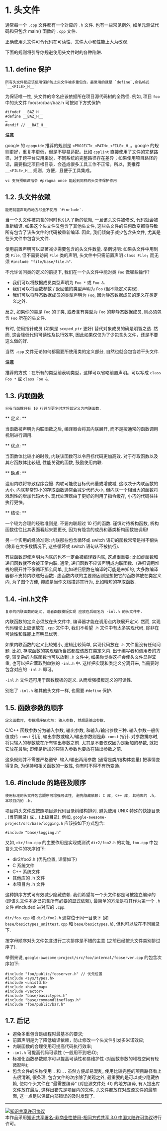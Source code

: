 # 1. 头文件

<!-- create time: 2014-08-22 14:42:49  -->

通常每一个 `.cpp` 文件都有一个对应的 `.h` 文件. 也有一些常见例外, 如单元测试代码和只包含 main() 函数的 `.cpp` 文件.

正确使用头文件可令代码在可读性、文件大小和性能上大为改观.

下面的规则将引导你规避使用头文件时的各种陷阱.

## 1.1. define 保护

    所有头文件都应该使用保护防止头文件被多重包含。最常用的就是 `define`,命名格式 `__<FILE>_H__`

为保证唯一性, 头文件的命名应该依据所在项目源代码树的全路径. 例如, 项目 `foo` 中的头文件 foo/src/bar/baz.h 可按如下方式保护:

    #ifndef __BAZ_H__
    #define __BAZ_H__
    …
    #endif // __BAZ_H__

**注意**

google 的 `cppguide` 推荐的规则是 `<PROJECT>_<PATH>_<FILE>_H_`。google 的规则更好，重复率更低，但是不容易适配。比如 `cpplint` 直接使用了文件的完整路径，对于跨平台应用来说，不同系统的完整路径存在差异；如果使用项目路径的话，需要指定项目根目录，会造成很多工具工作不正常。所以，我推荐
`__<FILE>_H__` 规则，方便，且便于工具集成。

    vc 支持预编译指令 #pragma once 能起到同样的头文件保护作用


## 1.2. 头文件依赖 

    能用前置声明的地方尽量不使用 `#include`. 

当一个头文件被包含的同时也引入了新的依赖, 一旦该头文件被修改, 代码就会被重新编译. 如果这个头文件又包含了其他头文件, 这些头文件的任何改变都将导致所有包含了该头文件的代码被重新编译. 因此, 我们倾向于减少包含头文件, 尤其是在头文件中包含头文件. 

使用前置声明可以显著减少需要包含的头文件数量. 举例说明: 如果头文件中用到类 `File`, 但不需要访问 `File` 类的声明, 头文件中只需前置声明 `class File;` 而无须 `#include "file/base/file.h"`. 

不允许访问类的定义的前提下, 我们在一个头文件中能对类 `Foo` 做哪些操作? 

  * 我们可以将数据成员类型声明为 `Foo *` 或 `Foo &`.
  * 我们可以将函数参数 / 返回值的类型声明为 `Foo` (但不能定义实现).
  * 我们可以将静态数据成员的类型声明为 `Foo`, 因为静态数据成员的定义在类定义之外.

反之, 如果你的类是 `Foo` 的子类, 或者含有类型为 `Foo` 的非静态数据成员, 则必须包含 `Foo` 所在的头文件. 

有时, 使用指针成员 (如果是 `scoped_ptr` 更好) 替代对象成员的确是明智之选. 然而, 这会降低代码可读性及执行效率, 因此如果仅仅为了少包含头文件，还是不要这么做的好. 

当然 `.cpp` 文件无论如何都需要所使用类的定义部分, 自然也就会包含若干头文件. 

**注意**

推荐的方式：在所有的类型前表明类型，这样可以省略前置声明。可以写成 `class Foo *` 或 `class Foo &`.

## 1.3. 内联函数
    只有当函数只有 10 行甚至更少时才将其定义为内联函数.
    
** 定义: **

当函数被声明为内联函数之后, 编译器会将其内联展开, 而不是按通常的函数调用机制进行调用.

** 优点: **

当函数体比较小的时候, 内联该函数可以令目标代码更加高效. 对于存取函数以及其它函数体比较短, 性能关键的函数, 鼓励使用内联.

** 缺点: **

滥用内联将导致程序变慢. 内联可能使目标代码量或增或减, 这取决于内联函数的大小. 内联非常短小的存取函数通常会减少代码大小, 但内联一个相当大的函数将戏剧性的增加代码大小. 现代处理器由于更好的利用了指令缓存, 小巧的代码往往执行更快。

** 结论: **

一个较为合理的经验准则是, 不要内联超过 10 行的函数. 谨慎对待析构函数, 析构函数往往比其表面看起来要更长, 因为有隐含的成员和基类析构函数被调用!

另一个实用的经验准则: 内联那些包含循环或 switch 语句的函数常常是得不偿失 (除非在大多数情况下, 这些循环或 switch 语句从不被执行).

有些函数即使声明为内联的也不一定会被编译器内联, 这点很重要; 比如虚函数和递归函数就不会被正常内联. 通常, 递归函数不应该声明成内联函数.（递归调用堆栈的展开并不像循环那么简单, 比如递归层数在编译时可能是未知的, 大多数编译器都不支持内联递归函数). 虚函数内联的主要原因则是想把它的函数体放在类定义内, 为了图个方便, 抑或是当作文档描述其行为, 比如精短的存取函数.

## 1.4. -inl.h文件
    复杂的内联函数的定义, 或者函数模板实现 应放在后缀名为 -inl.h 的头文件中. 
    
内联函数的定义必须放在头文件中, 编译器才能在调用点内联展开定义. 然而, 实现代码理论上应该放在 `.cpp` 文件中, 我们不希望 `.h` 文件中有太多实现代码, 除非在可读性和性能上有明显优势.

如果内联函数的定义比较短小, 逻辑比较简单, 实现代码放在 `.h` 文件里没有任何问题. 比如, 存取函数的实现理所当然都应该放在类定义内. 出于编写者和调用者的方便, 较复杂的内联函数也可以放到 `.h` 文件中, 如果你觉得这样会使头文件显得笨重, 也可以把它萃取到单独的 `-inl.h` 中. 这样把实现和类定义分离开来, 当需要时包含对应的 `-inl.h` 即可。

`-inl.h` 文件还可用于函数模板的定义. 从而增强模板定义的可读性.

别忘了 `-inl.h` 和其他头文件一样, 也需要 `#define` 保护.

## 1.5. 函数参数的顺序
    定义函数时, 参数顺序依次为: 输入参数, 然后是输出参数.

C/C++ 函数参数分为输入参数, 输出参数, 和输入/输出参数三种. 输入参数一般传值或传 `const` 引用, 输出参数或输入/输出参数则是非`-const` 指针. 对参数排序时, 将只输入的参数放在所有输出参数之前. 尤其是不要仅仅因为是新加的参数, 就把它放在最后; 即使是新加的只输入参数也要放在输出参数之前.

这条规则并不需要严格遵守. 输入/输出两用参数 (通常是类/结构体变量) 把事情变得复杂, 为保持和相关函数的一致性, 你有时不得不有所变通.

## 1.6. #include 的路径及顺序
    使用标准的头文件包含顺序可增强可读性, 避免隐藏依赖: C 库, C++ 库, 其他库的 .h, 本项目内的 .h.

项目内头文件应按照项目源代码目录树结构排列, 避免使用 UNIX 特殊的快捷目录 . (当前目录) 或 .. (上级目录). 例如, `google-awesome-project/src/base/logging.h` 应该按如下方式包含:

    #include “base/logging.h”
    
又如, `dir/foo.cpp` 的主要作用是实现或测试 `dir2/foo2.h` 的功能, `foo.cpp` 中包含头文件的次序如下:

 -  dir2/foo2.h (优先位置, 详情如下)
 -  C 系统文件
 -  C++ 系统文件
 -  其他库的 .h 文件
 -  本项目内 .h 文件
 
这种排序方式可有效减少隐藏依赖. 我们希望每一个头文件都是可被独立编译的 (即该头文件本身已包含所有必要的显式依赖), 最简单的方法是将其作为第一个 `.h` 文件 #included 进对应的 `.cpp`.

`dir/foo.cpp` 和 `dir2/foo2.h` 通常位于同一目录下 (如 `base/basictypes_unittest.cpp` 和 `base/basictypes.h`), 但也可以放在不同目录下.

按字母顺序对头文件包含进行二次排序是不错的主意 (之前已经按头文件类别排过序了).

举例来说, `google-awesome-project/src/foo/internal/fooserver.cpp` 的包含次序如下:

    #include "foo/public/fooserver.h" // 优先位置
    #include <sys/types.h>
    #include <unistd.h>
    #include <hash_map>
    #include <vector>
    #include "base/basictypes.h"
    #include "base/commandlineflags.h"
    #include "foo/public/bar.h"

 
## 1.7. 后记

 -  避免多重包含是编程时最基本的要求;
 -  前置声明是为了降低编译依赖，防止修改一个头文件引发多米诺效应;
 -  内联函数的合理使用可提高代码执行效率;
 -  `-inl.h` 可提高代码可读性 (一般用不到吧:D);
 -  标准化函数参数顺序可以提高可读性和易维护性 (对函数参数的堆栈空间有轻微影响);
 -  包含文件的名称使用 `.` 和 `..` 虽然方便却易混乱, 使用比较完整的项目路径看上去很清晰, 很条理, 包含文件的次序除了美观之外, 最重要的是可以减少隐藏依赖, 使每个头文件在 “最需要编译” (对应源文件处 :D) 的地方编译, 有人提出库文件放在最后, 这样出错先是项目内的文件, 头文件都放在对应源文件的最前面, 这一点足以保证内部错误的及时发现了.   
 
---- 
<a rel="license" href="http://creativecommons.org/licenses/by-nc-sa/3.0/cn/"><img alt="知识共享许可协议" style="border-width:0" src="https://i.creativecommons.org/l/by-nc-sa/3.0/cn/88x31.png" /></a><br />本作品采用<a rel="license" href="http://creativecommons.org/licenses/by-nc-sa/3.0/cn/">知识共享署名-非商业性使用-相同方式共享 3.0 中国大陆许可协议</a>进行许可。 
